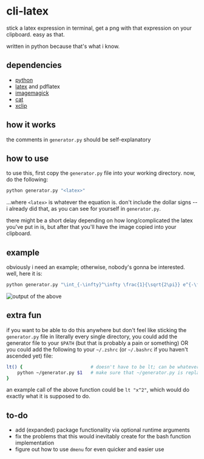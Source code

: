 # cli-latex
stick a latex expression in terminal, get a png with that expression on your clipboard. easy as that.

written in python because that's what i know.

## dependencies
* [python](https://www.python.org/)
* [latex](https://www.latex-project.org/get/) and pdflatex
* [imagemagick](https://imagemagick.org/index.php)
* [cat](https://en.wikipedia.org/wiki/Cat_(Unix))
* [xclip](https://github.com/astrand/xclip)

## how it works
the comments in `generator.py` should be self-explanatory

## how to use
to use this, first copy the `generator.py` file into your working directory. now, do the following:

```bash
python generator.py "<latex>"
```

...where `<latex>` is whatever the equation is. don't include the dollar signs -- i already did that, as you can see for yourself in `generator.py`. 

there might be a short delay depending on how long/complicated the latex you've put in is, but after that you'll have the image copied into your clipboard.

## example
obviously i need an example; otherwise, nobody's gonna be interested. well, here it is:

```bash
python generator.py "\int_{-\infty}^\infty \frac{1}{\sqrt{2\pi}} e^{-\frac{x^2}{2}} \text{dx} = 1"
```

![output of the above](https://raw.githubusercontent.com/integralLeft/cli-latex/main/output.png)

## extra fun
if you want to be able to do this anywhere but don't feel like sticking the `generator.py` file in literally every single directory, you could add the generator file to your `$PATH` (but that is probably a pain or something) OR you could add the following to your `~/.zshrc` (or `~/.bashrc` if you haven't ascended yet) file:

```bash
lt() {                         # doesn't have to be lt; can be whatever name you want (lt is short and easy to type tho)
    python ~/generator.py $1   # make sure that ~/generator.py is replaced by the path to wherever you put generator.py
}                                   
```

an example call of the above function could be `lt "x^2"`, which would do exactly what it is supposed to do.


## to-do
* add (expanded) package functionality via optional runtime arguments
* fix the problems that this would inevitably create for the bash function implementation
* figure out how to use `dmenu` for even quicker and easier use
 

